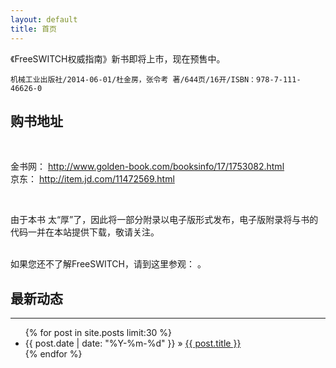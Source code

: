 ```yaml
---
layout: default
title: 首页
---
```


《FreeSWITCH权威指南》新书即将上市，现在预售中。


    机械工业出版社/2014-06-01/杜金房，张令考 著/644页/16开/ISBN：978-7-111-46626-0

## 购书地址

<br>

金书网： <http://www.golden-book.com/booksinfo/17/1753082.html><br>
京东： <http://item.jd.com/11472569.html>

<br style="clear:both">

由于本书 太“厚”了，因此将一部分附录以电子版形式发布，电子版附录将与书的代码一并在本站提供下载，敬请关注。

<!--
请在此下载<a href="/download/FSDG-Appendix.pdf" target="_blank" onclick="ga('send', 'event', 'PDF', 'download', this.href);_hmt.push(['_trackEvent', 'PDF', 'download', this.href]);
">电子版附录</a>。
-->
<br>
如果您还不了解FreeSWITCH，请到这里参观：<http://www.freeswitch.org.cn> 。
<br>

## 最新动态
<hr>

<ul class="posts">
  {% for post in site.posts limit:30 %}
    <li><span>{{ post.date | date: "%Y-%m-%d" }}</span> &raquo; <a href="{{ post.url }}">{{ post.title }}</a></li>
  {% endfor %}

</ul>

<br><br>
